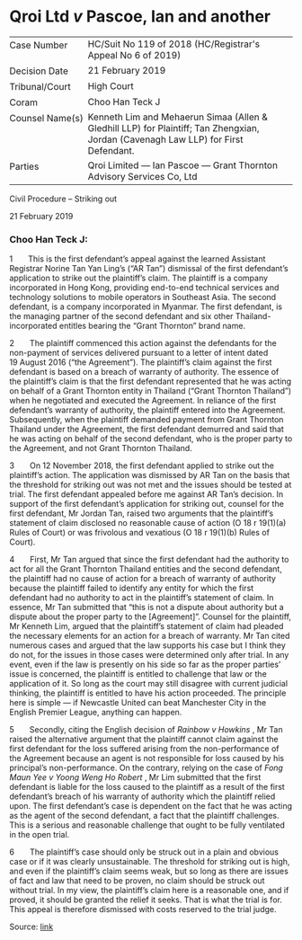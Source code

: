 # Qroi Ltd _v_ Pascoe, Ian and another  

<table id="info-table"><tbody><tr class="info-row"><td class="txt-label" style="padding: 4px 0px; white-space: nowrap" valign="top">Case Number</td><td class="txt-body">HC/Suit No 119 of 2018 (HC/Registrar's Appeal No 6 of 2019)</td></tr><tr class="info-row"><td class="txt-label" style="padding: 4px 0px; white-space: nowrap" valign="top">Decision Date</td><td class="txt-body">21 February 2019</td></tr><tr class="info-row"><td class="txt-label" style="padding: 4px 0px; white-space: nowrap" valign="top">Tribunal/Court</td><td class="txt-body">High Court</td></tr><tr class="info-row"><td class="txt-label" style="padding: 4px 0px; white-space: nowrap" valign="top">Coram</td><td class="txt-body">Choo Han Teck J</td></tr><tr class="info-row"><td class="txt-label" style="padding: 4px 0px; white-space: nowrap" valign="top">Counsel Name(s)</td><td class="txt-body">Kenneth Lim and Mehaerun Simaa (Allen &amp; Gledhill LLP) for Plaintiff; Tan Zhengxian, Jordan (Cavenagh Law LLP) for First Defendant.</td></tr><tr class="info-row"><td class="txt-label" style="padding: 4px 0px; white-space: nowrap" valign="top">Parties</td><td class="txt-body">Qroi Limited — Ian Pascoe — Grant Thornton Advisory Services Co, Ltd</td></tr></tbody></table>

Civil Procedure – Striking out

21 February 2019

### Choo Han Teck J:

1       This is the first defendant’s appeal against the learned Assistant Registrar Norine Tan Yan Ling’s (“AR Tan”) dismissal of the first defendant’s application to strike out the plaintiff’s claim. The plaintiff is a company incorporated in Hong Kong, providing end-to-end technical services and technology solutions to mobile operators in Southeast Asia. The second defendant, is a company incorporated in Myanmar. The first defendant, is the managing partner of the second defendant and six other Thailand-incorporated entitles bearing the “Grant Thornton” brand name.

2       The plaintiff commenced this action against the defendants for the non-payment of services delivered pursuant to a letter of intent dated 19 August 2016 (“the Agreement”). The plaintiff’s claim against the first defendant is based on a breach of warranty of authority. The essence of the plaintiff’s claim is that the first defendant represented that he was acting on behalf of a Grant Thornton entity in Thailand (“Grant Thornton Thailand”) when he negotiated and executed the Agreement. In reliance of the first defendant’s warranty of authority, the plaintiff entered into the Agreement. Subsequently, when the plaintiff demanded payment from Grant Thornton Thailand under the Agreement, the first defendant demurred and said that he was acting on behalf of the second defendant, who is the proper party to the Agreement, and not Grant Thornton Thailand.

3       On 12 November 2018, the first defendant applied to strike out the plaintiff’s action. The application was dismissed by AR Tan on the basis that the threshold for striking out was not met and the issues should be tested at trial. The first defendant appealed before me against AR Tan’s decision. In support of the first defendant’s application for striking out, counsel for the first defendant, Mr Jordan Tan, raised two arguments that the plaintiff’s statement of claim disclosed no reasonable cause of action (O 18 r 19(1)(a) Rules of Court) or was frivolous and vexatious (O 18 r 19(1)(b) Rules of Court).

4       First, Mr Tan argued that since the first defendant had the authority to act for all the Grant Thornton Thailand entities and the second defendant, the plaintiff had no cause of action for a breach of warranty of authority because the plaintiff failed to identify any entity for which the first defendant had no authority to act in the plaintiff’s statement of claim. In essence, Mr Tan submitted that “this is not a dispute about authority but a dispute about the proper party to the \[Agreement\]”. Counsel for the plaintiff, Mr Kenneth Lim, argued that the plaintiff’s statement of claim had pleaded the necessary elements for an action for a breach of warranty. Mr Tan cited numerous cases and argued that the law supports his case but I think they do not, for the issues in those cases were determined only after trial. In any event, even if the law is presently on his side so far as the proper parties’ issue is concerned, the plaintiff is entitled to challenge that law or the application of it. So long as the court may still disagree with current judicial thinking, the plaintiff is entitled to have his action proceeded. The principle here is simple — if Newcastle United can beat Manchester City in the English Premier League, anything can happen.

5       Secondly, citing the English decision of _Rainbow v Howkins_ , Mr Tan raised the alternative argument that the plaintiff cannot claim against the first defendant for the loss suffered arising from the non-performance of the Agreement because an agent is not responsible for loss caused by his principal’s non-performance. On the contrary, relying on the case of _Fong Maun Yee v Yoong Weng Ho Robert_ , Mr Lim submitted that the first defendant is liable for the loss caused to the plaintiff as a result of the first defendant’s breach of his warranty of authority which the plaintiff relied upon. The first defendant’s case is dependent on the fact that he was acting as the agent of the second defendant, a fact that the plaintiff challenges. This is a serious and reasonable challenge that ought to be fully ventilated in the open trial.

6       The plaintiff’s case should only be struck out in a plain and obvious case or if it was clearly unsustainable. The threshold for striking out is high, and even if the plaintiff’s claim seems weak, but so long as there are issues of fact and law that need to be proven, no claim should be struck out without trial. In my view, the plaintiff’s claim here is a reasonable one, and if proved, it should be granted the relief it seeks. That is what the trial is for. This appeal is therefore dismissed with costs reserved to the trial judge.


Source: [link](https://www.lawnet.sg:443/lawnet/web/lawnet/free-resources?p_p_id=freeresources_WAR_lawnet3baseportlet&p_p_lifecycle=1&p_p_state=normal&p_p_mode=view&_freeresources_WAR_lawnet3baseportlet_action=openContentPage&_freeresources_WAR_lawnet3baseportlet_docId=%2FJudgment%2F22861-SSP.xml)